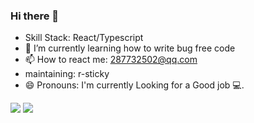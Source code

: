 ### Hi there 👋

- Skill Stack: React/Typescript
- 🌱 I’m currently learning how to write bug free code
- 📫 How to react me: 287732502@qq.com
- maintaining: r-sticky
- 😄 Pronouns: I'm currently Looking for a Good job 💻.
<!--
**adminfyy/adminfyy** is a ✨ _special_ ✨ repository because its `README.md` (this file) appears on your GitHub profile.

Here are some ideas to get you started:

- 🔭 I’m currently working on ...
- 🌱 I’m currently learning ...
- 👯 I’m looking to collaborate on ...
- 🤔 I’m looking for help with ...
- 💬 Ask me about ...
- 📫 How to reach me: ...
- 😄 Pronouns: ...Looking for a good job
- ⚡ Fun fact: ...
-->

<span>
  <img src="https://github-readme-stats.vercel.app/api?username=adminfyy&show_icons=true&count_private=true" />
  <img src="https://github-readme-stats.vercel.app/api/top-langs/?username=adminfyy&layout=compact" />
</span>
